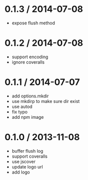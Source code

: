 
0.1.3 / 2014-07-08
==================

  * expose flush method

0.1.2 / 2014-07-08
==================

 * support encoding
 * ignore coveralls

0.1.1 / 2014-07-07
==================

 * add options.mkdir
 * use mkdirp to make sure dir exist
 * use autod
 * fix typo
 * add npm image

0.1.0 / 2013-11-08
==================

  * buffer flush log
  * support coveralls
  * use jscover
  * update logo url
  * add logo
